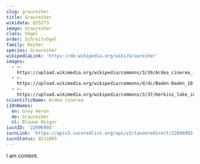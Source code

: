 ```yaml
---
slug: graureiher
title: Graureiher
wikidata: Q25273
image: Graureiher
class: Vögel
order: Schreitvögel
family: Reiher
species: Graureiher
wikipediaLink: 'https://de.wikipedia.org/wiki/Graureiher'
images:
  - >-
    https://upload.wikimedia.org/wikipedia/commons/3/39/Ardea_cinerea_-_Pak_Thale.jpg
  - >-
    https://upload.wikimedia.org/wikipedia/commons/d/dc/Baden-Baden_10-2015_img14_Hector_Berlioz_Park_Grey_heron.jpg
  - >-
    https://upload.wikimedia.org/wikipedia/commons/3/37/Kerkini_lake_in_May_01.jpg
scientificName: Ardea cinerea
i18nNames:
  en: Grey Heron
  de: Graureiher
  nl: Blauwe Reiger
iucnID: '22696993'
iucnLink: 'https://apiv3.iucnredlist.org/api/v3/taxonredirect/22696993'
iucnStatus: Q211005
---
```


I am content.
